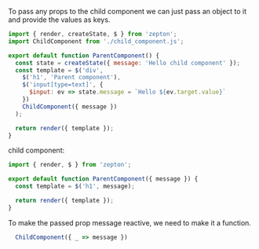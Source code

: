To pass any props to the child component we can just pass an object to it and provide the values as
keys.

```javascript
import { render, createState, $ } from 'zepton';
import ChildComponent from './child_component.js';

export default function ParentComponent() {
  const state = createState({ message: 'Hello child component' });
  const template = $('div',
    $('h1', 'Parent component'),
    $('input[type=text]', {
      $input: ev => state.message = `Hello ${ev.target.value}`
    })
    ChildComponent({ message })
  );

  return render({ template });
}
```

child component: 
```javascript
import { render, $ } from 'zepton';

export default function ParentComponent({ message }) {
  const template = $('h1', message);

  return render({ template });
}
```

To make the passed prop message reactive, we need to make it a function.

```javascript
  ChildComponent({ _ => message })
```


